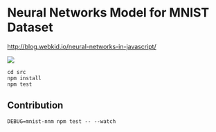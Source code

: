 # Neural Networks Model for MNIST Dataset

http://blog.webkid.io/neural-networks-in-javascript/

![](https://github.com/rockq-org/mnist-nnm/blob/master/assets/demo.gif)


```
cd src
npm install
npm test
```


## Contribution 

```
DEBUG=mnist-nnm npm test -- --watch
```


